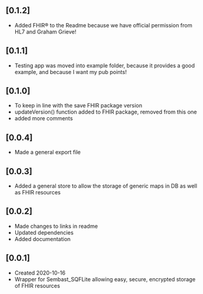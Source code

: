 
## [0.1.2]
* Added FHIR® to the Readme because we have official permission from HL7 and Graham Grieve!

## [0.1.1]
* Testing app was moved into example folder, because it provides a good example, and because I want my pub points!

## [0.1.0]
* To keep in line with the save FHIR package version
* updateVersion() function added to FHIR package, removed from this one
* added more comments

## [0.0.4]
* Made a general export file

## [0.0.3]
* Added a general store to allow the storage of generic maps in DB as well as FHIR resources

## [0.0.2]
* Made changes to links in readme
* Updated dependencies
* Added documentation

## [0.0.1]
* Created 2020-10-16
* Wrapper for Sembast_SQFLite allowing easy, secure, encrypted storage of FHIR resources
